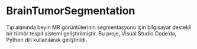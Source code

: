 # BrainTumorSegmentation
Tıp alanında beyin MR görüntülerinin segmentasyonu için bilgisayar destekli bir tümör tespit sistemi geliştirilmiştir. Bu proje, Visual Studio Code’da, Python dili  kullanılarak geliştirildi.
